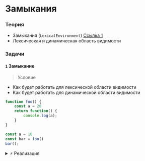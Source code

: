 # Замыкания

<!-- xxxxxxxxxxxxxxxxxxxxxxxxxxxxxxxxxxxxxxxxxxxxxxxxxxxxxxx -->
### Теория
<!-- xxxxxxxxxxxxxxxxxxxxxxxxxxxxxxxxxxxxxxxxxxxxxxxxxxxxxxx -->
- Замыкания (`LexicalEnvironment`) [Ссылка 1](http://dmitrysoshnikov.com/ecmascript/ru-chapter-6-closures/)
- Лексическая и динамическая область видимости

<!-- xxxxxxxxxxxxxxxxxxxxxxxxxxxxxxxxxxxxxxxxxxxxxxxxxxxxxxx -->
### Задачи
<!-- xxxxxxxxxxxxxxxxxxxxxxxxxxxxxxxxxxxxxxxxxxxxxxxxxxxxxxx -->

#### `1` Замыкание
> Условие

- Как будет работать для лексической области видимости
- Как будет работать для динамической области видимости

```js
function foo() {
    const a = 20
    return function() {
        console.log(a);
    }
}

const a = 10
const bar = foo()
bar();
```

<details><summary>⚡️ Реализация</summary>

- const a = 20 в замыкании
```js
bar(); // 20
```
</details>


